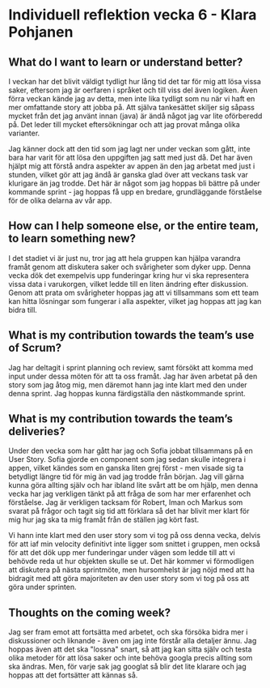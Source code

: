 # Individuell reflektion vecka 6 - Klara Pohjanen

## What do I want to learn or understand better?

I veckan har det blivit väldigt tydligt hur lång tid det tar för mig att lösa vissa saker, eftersom jag är oerfaren i språket och till viss del även logiken. Även förra veckan kände jag av detta, men inte lika tydligt som nu när vi haft en mer omfattande story att jobba på. Att själva tankesättet skiljer sig såpass mycket från det jag använt innan (java) är ändå något jag var lite oförberedd på. Det leder till mycket eftersökningar och att jag provat många olika varianter.

Jag känner dock att den tid som jag lagt ner under veckan som gått, inte bara har varit för att lösa den uppgiften jag satt med just då. Det har även hjälpt mig att förstå andra aspekter av appen än den jag arbetat med just i stunden, vilket gör att jag ändå är ganska glad över att veckans task var klurigare än jag trodde. Det här är något som jag hoppas bli bättre på under kommande sprint - jag hoppas få upp en bredare, grundläggande förståelse för de olika delarna av vår app.

## How can I help someone else, or the entire team, to learn something new?

I det stadiet vi är just nu, tror jag att hela gruppen kan hjälpa varandra framåt genom att diskutera saker och svårigheter som dyker upp. Denna vecka dök det exempelvis upp funderingar kring hur vi ska representera vissa data i varukorgen, vilket ledde till en liten ändring efter diskussion. Genom att prata om svårigheter hoppas jag att vi tillsammans som ett team kan hitta lösningar som fungerar i alla aspekter, vilket jag hoppas att jag kan bidra till.

## What is my contribution towards the team’s use of Scrum?

Jag har deltagit i sprint planning och review, samt försökt att komma med input under dessa möten för att ta oss framåt. Jag har även arbetat på den story som jag åtog mig, men däremot hann jag inte klart med den under denna sprint. Jag hoppas kunna färdigställa den nästkommande sprint.

## What is my contribution towards the team’s deliveries?

Under den vecka som har gått har jag och Sofia jobbat tillsammans på en User Story. Sofia gjorde en component som jag sedan skulle integrera i appen, vilket kändes som en ganska liten grej först - men visade sig ta betydligt längre tid för mig än vad jag trodde från början. Jag vill gärna kunna göra allting själv och har ibland lite svårt att be om hjälp, men denna vecka har jag verkligen tänkt på att fråga de som har mer erfarenhet och förståelse. Jag är verkligen tacksam för Robert, Iman och Markus som svarat på frågor och tagit sig tid att förklara så det har blivit mer klart för mig hur jag ska ta mig framåt från de ställen jag kört fast.

Vi hann inte klart med den user story som vi tog på oss denna vecka, delvis för att iaf min velocity definitivt inte ligger som snittet i gruppen, men också för att det dök upp mer funderingar under vägen som ledde till att vi behövde reda ut hur objekten skulle se ut. Det här kommer vi förmodligen att diskutera på nästa sprintmöte, men hursomhelst är jag nöjd med att ha bidragit med att göra majoriteten av den user story som vi tog på oss att göra under sprinten.

## Thoughts on the coming week?

Jag ser fram emot att fortsätta med arbetet, och ska försöka bidra mer i diskussioner och liknande - även om jag inte förstår alla detaljer ännu. Jag hoppas även att det ska "lossna" snart, så att jag kan sitta själv och testa olika metoder för att lösa saker och inte behöva googla precis allting som ska ändras. Men, för varje sak jag googlat så blir det lite klarare och jag hoppas att det fortsätter att kännas så.
